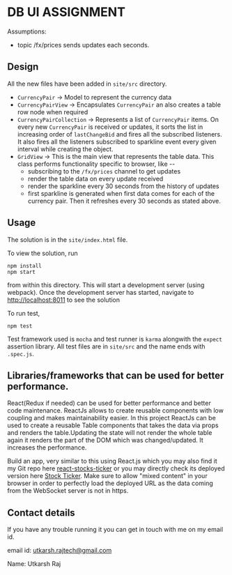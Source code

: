 DB UI ASSIGNMENT
===============================

Assumptions:
* topic /fx/prices sends updates each seconds.

Design 
---

All the new files have been added in `site/src` directory.

* `CurrencyPair` -> Model to represent the currency data
* `CurrencyPairView` -> Encapsulates `CurrencyPair` an also creates a table row node when required
* `CurrencyPairCollection` -> Represents a list of `CurrencyPair` items. On every new `CurrencyPair` is received or updates, it sorts the list in increasing order of `lastChangeBid` and fires all the subscribed listeners. It also fires all the listeners subscribed to sparkline event every given interval while creating the object.
* `GridView` -> This is the main view that represents the table data. This class performs functionality specific to browser, like --
    * subscribing to the `/fx/prices` channel to get updates
    * render the table data on every update received
    * render the sparkline every 30 seconds from the history of updates
    * first sparkline is generated when first data comes for each of the currency pair. Then it refreshes every 30 seconds as stated above.


Usage
-----

The solution is in the `site/index.html` file.

To view the solution, run

```
npm install
npm start
```

from within this directory.  This will start a development server (using webpack). Once the development server has started, navigate to [http://localhost:8011](http://localhost:8011) to see the solution

To run test,

```
npm test
```

Test framework  used is `mocha` and test runner is `karma` alongwith the `expect` assertion library. All test files are in `site/src` and the name ends with `.spec.js`.


Libraries/frameworks that can be used for better performance.
----
React(Redux if needed) can be used for better performance and better code maintenance.
ReactJs allows to create reusable components with low coupling and makes maintainability easier.
In this project ReactJs can be used to create a reusable Table components that takes the data via props and renders the table.Updating the state will not render the whole table again it renders the part of the DOM which was changed/updated. 
It increases the performance.

Build an app, very similar to this using React.js which you may also find it my Git repo here [react-stocks-ticker](https://github.com/utkarsh8085/react-stocks-ticker) or you may directly check its deployed version here [Stock Ticker](http://utkarsh8085.github.io/stocks-ticker/#/). Make sure to allow "mixed content" in your browser in order to perfectly load the deployed URL as the data coming from the WebSocket server is not in https.
 

Contact details
---
If you have any trouble running it you can get in touch with me on my email id.

email id: utkarsh.rajtech@gmail.com

Name: Utkarsh Raj
